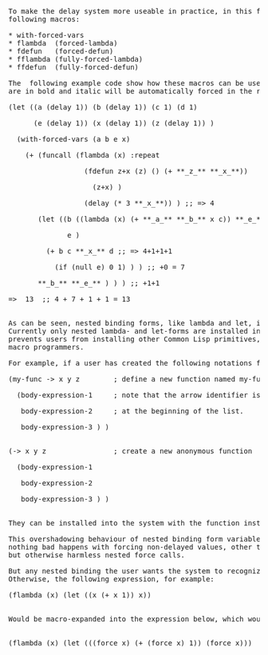 
<pre>
To make the delay system more useable in practice, in this first phase it is augmented with the 
following macros:

* with-forced-vars
* flambda  (forced-lambda)
* fdefun   (forced-defun)
* fflambda (fully-forced-lambda)
* ffdefun  (fully-forced-defun)
 
The  following example code show how these macros can be used. The variables that 
are in bold and italic will be automatically forced in the resulting expression:

(let ((a (delay 1)) (b (delay 1)) (c 1) (d 1) <br /> 
      (e (delay 1)) (x (delay 1)) (z (delay 1)) ) <br />
  (with-forced-vars (a b e x) <br />
    (+ (funcall (flambda (x) :repeat <br />
                  (fdefun z+x (z) () (+ **_z_** **_x_**)) <br />
                    (z+x) ) <br />
                  (delay (* 3 **_x_**)) ) ;; => 4 <br />
       (let ((b ((lambda (x) (+ **_a_** **_b_** x c)) **_e_**)) ;; b := 4 <br />
              e )                                               ;; e := NIL <br />
         (+ b c **_x_** d ;; => 4+1+1+1 <br />
           (if (null e) 0 1) ) ) ;; +0 = 7 <br />
       **_b_** **_e_** ) ) ) ;; +1+1 <br />
=>	13  ;; 4 + 7 + 1 + 1 = 13 <br />

As can be seen, nested binding forms, like lambda and let, inside these macros will override the automatic forcing mechanism.
Currently only nested lambda- and let-forms are installed into the system to override the automatic forcing mechanism, nothing
prevents users from installing other Common Lisp primitives, or even completely new binding forms created by other
macro programmers.

For example, if a user has created the following notations for writing functions:

(my-func -> x y z        ; define a new function named my-func <br />
  (body-expression-1     ; note that the arrow identifier is not <br />
   body-expression-2     ; at the beginning of the list. <br />
   body-expression-3 ) ) <br />

(-> x y z                ; create a new anonymous function <br />
  (body-expression-1 <br />
   body-expression-2 <br />
   body-expression-3 ) ) <br />

They can be installed into the system with the function install-binding-form.

This overshadowing behaviour of nested binding form variables is, strictly speaking, unnecessary.
nothing bad happens with forcing non-delayed values, other than perhaps unnecessary and time-consuming,
but otherwise harmless nested force calls.

But any nested binding the user wants the system to recognize, must be specially processed in some way.
Otherwise, the following expression, for example:

(flambda (x) (let ((x (+ x 1)) x)) <br />

Would be macro-expanded into the expression below, which would clearly produce errors when compiling or interpreting: <br />

(flambda (x) (let (((force x) (+ (force x) 1)) (force x))) <br />
</pre>
